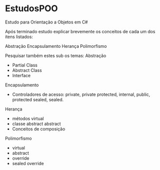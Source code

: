 # EstudosPOO
Estudo para Orientação a Objetos em C#

Após terminado estudo explicar brevemente os conceitos de cada um dos itens listados:

Abstração
Encapsulamento
Herança
Polimorfismo

Pesquisar também estes sub os temas:
Abstração
  - Partial Class
  - Abstract Class
  - Interface

Encapsulamento
  - Controladores de acesso: private, private protected, internal, public, protected sealed, sealed.

Herança
  - métodos virtual
  - classe abstract abstract 
  - Conceitos de composição

Polimorfismo
  - virtual
  - abstract
  - override
  - sealed override
